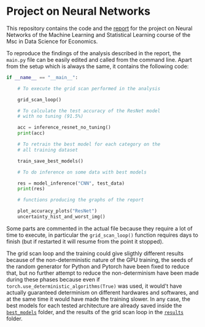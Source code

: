 # Project on Neural Networks

This repository contains the code and the [report](https://github.com/Tortar/ML_project/blob/main/ML_report.pdf) 
for the project on Neural Networks of the Machine Learning and Statistical Learning course of the Msc in Data Science 
for Economics.

To reproduce the findings of the analysis described in the report, the `main.py` file 
can be easily edited and called from the command line. Apart from the setup which is
always the same, it contains the following code:

```python
if __name__ == "__main__":

    # To execute the grid scan performed in the analysis

    grid_scan_loop()

    # To calculate the test accuracy of the ResNet model 
    # with no tuning (91.5%) 

    acc = inference_resnet_no_tuning()
    print(acc)

    # To retrain the best model for each category on the 
    # all training dataset  

    train_save_best_models()

    # To do inference on some data with best models

    res = model_inference("CNN", test_data)
    print(res)

    # functions producing the graphs of the report 

    plot_accuracy_plots("ResNet")
    uncertainty_hist_and_worst_img()
```

Some parts are commented in the actual file because they require a lot of
time to execute, in particular the `grid_scan_loop()` function requires 
days to finish (but if restarted it will resume from the point it stopped).

The grid scan loop and the training could give sligthly different results 
because of the non-deterministic nature of the GPU training, the seeds of the
random generator for Python and Pytorch have been fixed to reduce that, 
but no further attempt to reduce the non-determinism have been made during 
these phases because even if `torch.use_deterministic_algorithms(True)` was used, 
it would't have actually guaranteed determinism on different hardwares and softwares,
and at the same time it would have made the training slower. In any case, the best models 
for each tested architecture are already saved inside the [`best_models`](https://github.com/Tortar/ML_project/tree/main/best_models) 
folder, and the results of the grid scan loop in the [`results`](https://github.com/Tortar/ML_project/tree/main/results)
folder.
